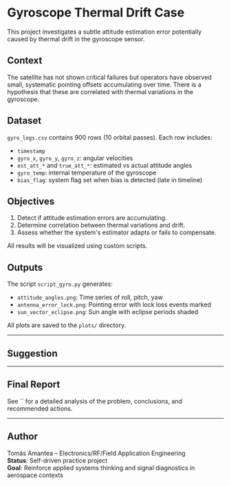 # Gyroscope Thermal Drift Case

This project investigates a subtle attitude estimation error potentially caused by thermal drift in the gyroscope sensor.

## Context

The satellite has not shown critical failures but operators have observed small, systematic pointing offsets accumulating over time. There is a hypothesis that these are correlated with thermal variations in the gyroscope.

## Dataset

`gyro_logs.csv` contains 900 rows (10 orbital passes). Each row includes:

- `timestamp`
- `gyro_x`, `gyro_y`, `gyro_z`: angular velocities
- `est_att_*` and `true_att_*`: estimated vs actual attitude angles
- `gyro_temp`: internal temperature of the gyroscope
- `bias_flag`: system flag set when bias is detected (late in timeline)

## Objectives

1. Detect if attitude estimation errors are accumulating.
2. Determine correlation between thermal variations and drift.
3. Assess whether the system's estimator adapts or fails to compensate.

All results will be visualized using custom scripts.

## Outputs


The script `script_gyro.py` generates:

- `attitude_angles.png`: Time series of roll, pitch, yaw
- `antenna_error_lock.png`: Pointing error with lock loss events marked
- `sun_vector_eclipse.png`: Sun angle with eclipse periods shaded

All plots are saved to the `plots/` directory.

---

## Suggestion


---

## Final Report

See `` for a detailed analysis of the problem, conclusions, and recommended actions.

---

## Author

Tomás Amantea – Electronics/RF/Field Application Engineering  
**Status**: Self-driven practice project  
**Goal**: Reinforce applied systems thinking and signal diagnostics in aerospace contexts